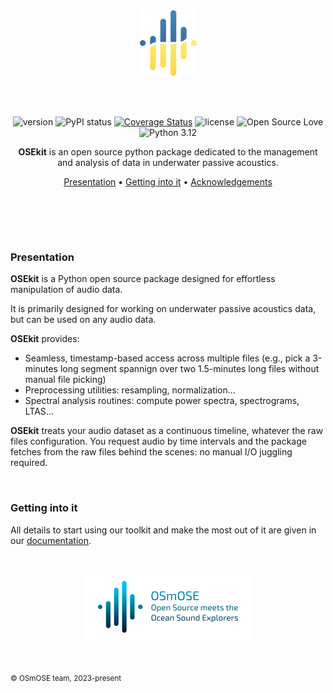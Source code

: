 <br>
<br>
<div align="center">

[![OSEkit logo](https://raw.githubusercontent.com/Project-OSmOSE/OSEkit/refs/heads/main/docs/logo/osekit_mid.png)](https://github.com/Project-OSmOSE/OSEkit)

<br>
<br>

![version](https://img.shields.io/pypi/v/osekit?label=osekit)
![PyPI status](https://img.shields.io/pypi/status/osekit)
[![Coverage Status](https://coveralls.io/repos/github/Project-OSmOSE/OSEkit/badge.svg?branch=version-bump)](https://coveralls.io/github/Project-OSmOSE/OSEkit?branch=version-bump)
![license](https://img.shields.io/github/license/mashape/apistatus.svg)
![Open Source Love](https://img.shields.io/badge/open%20source-♡-lightgrey)
![Python 3.12](https://img.shields.io/pypi/pyversions/osekit)


**OSEkit** is an open source python package dedicated to the management and analysis of data in underwater passive acoustics.

[Presentation](#presentation) •
[Getting into it](#getting-into-it) •
[Acknowledgements](#acknowledgements)
# ㅤ

</div>

### Presentation

**OSEkit** is a Python open source package designed for effortless manipulation of audio data.

It is primarily designed for working on underwater passive acoustics data, but can be used on any audio data.

**OSEkit** provides:

- Seamless, timestamp-based access across multiple files (e.g., pick a 3-minutes long segment spannign over two 1.5-minutes long files without manual file picking)
- Preprocessing utilities: resampling, normalization...
- Spectral analysis routines: compute power spectra, spectrograms, LTAS...

**OSEkit** treats your audio dataset as a continuous timeline, whatever the raw files configuration.
You request audio by time intervals and the package fetches from the raw files behind the scenes: no manual I/O juggling required.

<br>

### Getting into it

All details to start using our toolkit and make the most out of it are given in our [documentation](https://project-osmose.github.io/OSEkit/).

<br>


<div align="center">

[![OSmOSE logo](https://raw.githubusercontent.com/Project-OSmOSE/OSEkit/refs/heads/main/docs/logo/osmose_texte_sombre_small.png)](https://osmose.ifremer.fr/)

</div>

<br>

<sub>© OSmOSE team, 2023-present</sub>
